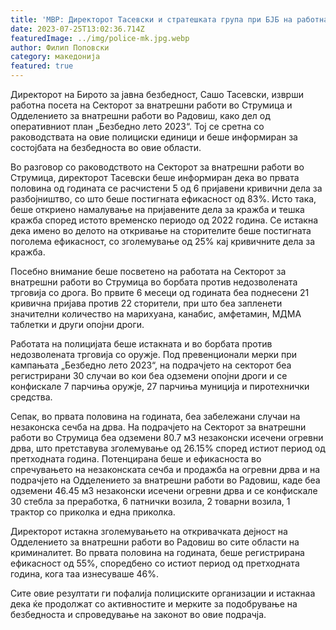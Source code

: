 ```yaml
---
title: 'МВР: Директорот Тасевски и стратешката група при БЈБ на работна средба во СВР Струмица и ОВР Радовиш: зголемена ефикасност и откривачка дејност - 25 ЈУЛИ 2023'
date: 2023-07-25T13:02:36.714Z
featuredImage: ../img/police-mk.jpg.webp
author: Филип Поповски
category: македонија
featured: true
---
```

Директорот на Бирото за јавна безбедност, Сашо Тасевски, изврши работна посета на Секторот за внатрешни работи во Струмица и Одделението за внатрешни работи во Радовиш, како дел од оперативниот план „Безбедно лето 2023“. Тој се сретна со раководствата на овие полициски единици и беше информиран за состојбата на безбедноста во овие области.

Во разговор со раководството на Секторот за внатрешни работи во Струмица, директорот Тасевски беше информиран дека во првата половина од годината се расчистени 5 од 6 пријавени кривични дела за разбојништво, со што беше постигната ефикасност од 83%. Исто така, беше откриено намалување на пријавените дела за кражба и тешка кражба според истото временско периодо од 2022 година. Се истакна дека имено во делото на откривање на сторителите беше постигната поголема ефикасност, со зголемување од 25% кај кривичните дела за кражба.

Посебно внимание беше посветено на работата на Секторот за внатрешни работи во Струмица во борбата против недозволената трговија со дрога. Во првите 6 месеци од годината беа поднесени 21 кривична пријава против 22 сторители, при што беа запленети значителни количество на марихуана, канабис, амфетамин, МДМА таблетки и други опојни дроги.

Работата на полицијата беше истакната и во борбата против недозволената трговија со оружје. Под превенционали мерки при кампањата „Безбедно лето 2023“, на подрачјето на секторот беа регистрирани 30 случаи во кои беа одземени опојни дроги и се конфискале 7 парчиња оружје, 27 парчиња муниција и пиротехнички средства.

Сепак, во првата половина на годината, беа забележани случаи на незаконска сечба на дрва. На подрачјето на Секторот за внатрешни работи во Струмица беа одземени 80.7 м3 незаконски исечени огревни дрва, што претставува зголемување од 26.15% според истиот период од претходната година. Потенцирана беше и ефикасноста во спречувањето на незаконската сечба и продажба на огревни дрва и на подрачјето на Одделението за внатрешни работи во Радовиш, каде беа одземени 46.45 м3 незаконски исечени огревни дрва и се конфискале 30 стебла за преработка, 6 патнички возила, 2 товарни возила, 1 трактор со приколка и една приколка.

Директорот истакна зголемувањето на откривачката дејност на Одделението за внатрешни работи во Радовиш во сите области на криминалитет. Во првата половина на годината, беше регистрирана ефикасност од 55%, споредбено со истиот период од претходната година, кога таа изнесуваше 46%.

Сите овие резултати ги пофалија полициските организации и истакнаа дека ќе продолжат со активностите и мерките за подобрување на безбедноста и спроведување на законот во овие подрачја.
